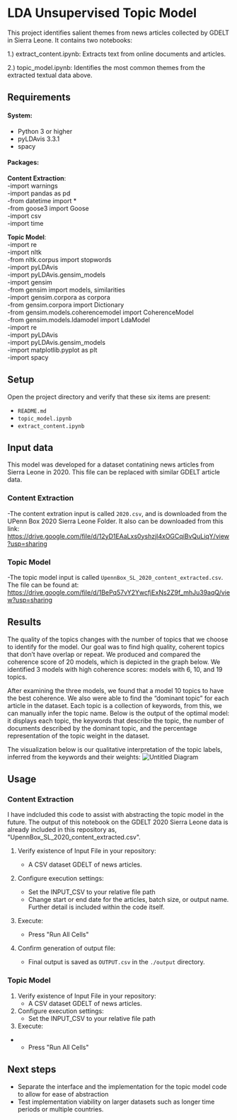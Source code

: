 # LDA Unsupervised Topic Model 

This project identifies salient themes from news articles collected by GDELT in Sierra Leone.
It contains two notebooks: 

  1.) extract_content.ipynb: Extracts text from online documents and articles.
  
  2.) topic_model.ipynb: Identifies the most common themes from the extracted textual data above.
  
## Requirements
#### System:
- Python 3 or higher
- pyLDAvis 3.3.1
- spacy

#### Packages:
**Content Extraction**:\
-import warnings\
-import pandas as pd\
-from datetime import * \
-from goose3 import Goose\
-import csv\
-import time


**Topic Model**:\
-import re\
-import nltk \
-from nltk.corpus import stopwords\
-import pyLDAvis\
-import pyLDAvis.gensim_models\
-import gensim\
-from gensim import models, similarities\
-import gensim.corpora as corpora\
-from gensim.corpora import Dictionary\
-from gensim.models.coherencemodel import CoherenceModel\
-from gensim.models.ldamodel import LdaModel\
-import re \
-import pyLDAvis\
-import pyLDAvis.gensim_models\
-import matplotlib.pyplot as plt \
-import spacy

## Setup
Open the project directory and verify that these six items are present:
- `README.md`
- `topic_model.ipynb`
- `extract_content.ipynb`

## Input data
 This model was developed for a dataset contatining news articles from Sierra Leone in 2020. This file can be replaced with similar GDELT article data. 
### Content Extraction
-The content extration input is called `2020.csv`, and is downloaded from the UPenn Box 2020 Sierra Leone Folder. It also can be downloaded from this link: https://drive.google.com/file/d/12yD1EAaLxs0yshzjl4xOGCqiBvQuLiqY/view?usp=sharing

### Topic Model
-The topic model input is called `UpennBox_SL_2020_content_extracted.csv`. The file can be found at: https://drive.google.com/file/d/1BePq57vY2YwcfjExNs2Z9f_mhJu39aqQ/view?usp=sharing


## Results
The quality of the topics changes with the number of topics that we choose to identify for the model. Our goal was to find high quality, coherent topics that don’t have overlap or repeat. We produced and compared  the coherence score of 20 models, which is depicted in the graph below. We identified 3 models with high coherence scores: models with 6, 10, and 19 topics.


After examining the three models, we found that a model 10 topics to have the best coherence. We also were able to find the “dominant topic” for each article in the dataset. Each topic is a collection of keywords, from this, we can manually infer the topic name. Below is the output of the optimal model: it displays each topic, the keywords that describe the topic, the number of documents described by the dominant topic, and the percentage representation of the topic weight in the dataset. 

The visualization below is our qualitative interpretation of the topic labels, inferred from the keywords and their weights:
![Untitled Diagram](https://user-images.githubusercontent.com/29438079/165037857-17e0717a-344e-4bb3-92dc-1afe96dfa0fa.png)



## Usage
### Content Extraction
I have indcluded this code to assist with abstracting the topic model in the future. The output of this notebook on the GDELT 2020 Sierra Leone data is already included in this repository as, "UpennBox_SL_2020_content_extracted.csv". 

1. Verify existence of Input File in your repository:
   - A CSV dataset GDELT of news articles.
2. Configure execution settings:
   - Set the INPUT_CSV to your relative file path
   - Change start or end date for the articles, batch size, or output name. Further detail is included within the code itself. 
3. Execute:
   - Press "Run All Cells"

4. Confirm generation of output file:
   - Final output is saved as `OUTPUT.csv` in the `./output` directory.

### Topic Model
1. Verify existence of Input File in your repository:
   - A CSV dataset GDELT of news articles.
2. Configure execution settings:
   - Set the INPUT_CSV to your relative file path
3. Execute:
-    - Press "Run All Cells"

## Next steps
- Separate the interface and the implementation for the topic model code to allow for ease of abstraction
- Test implementation viability  on larger datasets such as longer time periods or multiple countries.

